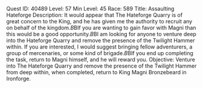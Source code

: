 Quest ID: 40489
Level: 57
Min Level: 45
Race: 589
Title: Assaulting Hateforge
Description: It would appear that The Hateforge Quarry is of great concern to the King, and he has given me the authority to recruit any on behalf of the kingdom.$B$BIf you are wanting to gain favor with Magni than this would be a good opportunity.$B$BI am looking for anyone to venture deep into the Hateforge Quarry and remove the presence of the Twilight Hammer within. If you are interested, I would suggest bringing fellow adventurers, a group of mercenaries, or some kind of brigade.$B$BIf you end up completing the task, return to Magni himself, and he will reward you.
Objective: Venture into The Hateforge Quarry and remove the presence of the Twilight Hammer from deep within, when completed, return to King Magni Bronzebeard in Ironforge.
